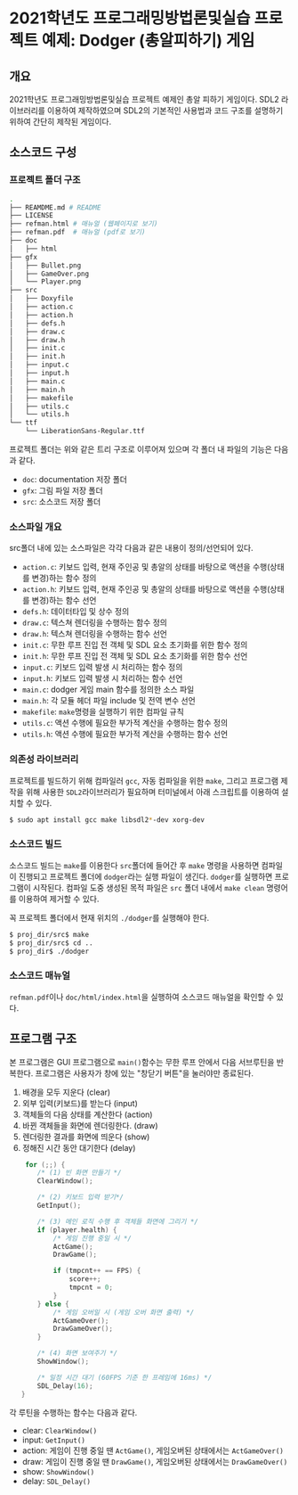 # 2021학년도 프로그래밍방법론및실습 프로젝트 예제: Dodger (총알피하기) 게임

## 개요

2021학년도 프로그래밍방법론및실습 프로젝트 예제인 총알 피하기 게임이다. SDL2 라이브러리를 이용하여 제작하였으며 SDL2의 기본적인 사용법과 코드 구조를 설명하기 위하여 간단히 제작된 게임이다. 

## 소스코드 구성

### 프로젝트 폴더 구조

```bash
.
├── REAMDME.md # README
├── LICENSE
├── refman.html # 매뉴얼 (웹페이지로 보기)
├── refman.pdf  # 매뉴얼 (pdf로 보기)
├── doc
│   ├── html
├── gfx
│   ├── Bullet.png
│   ├── GameOver.png
│   └── Player.png
├── src
│   ├── Doxyfile
│   ├── action.c
│   ├── action.h
│   ├── defs.h
│   ├── draw.c
│   ├── draw.h
│   ├── init.c
│   ├── init.h
│   ├── input.c
│   ├── input.h
│   ├── main.c
│   ├── main.h
│   ├── makefile
│   ├── utils.c
│   └── utils.h
└── ttf
    └── LiberationSans-Regular.ttf
```

프로젝트 폴더는 위와 같은 트리 구조로 이루어져 있으며 각 폴더 내 파일의 기능은 다음과 같다.

* `doc`: documentation 저장 폴더
* `gfx`: 그림 파일 저장 폴더
* `src`: 소스코드 저장 폴더

### 소스파일 개요

src폴더 내에 있는 소스파일은 각각 다음과 같은 내용이 정의/선언되어 있다.

* `action.c`: 키보드 입력, 현재 주인공 및 총알의 상태를 바탕으로 액션을 수행(상태를 변경)하는 함수 정의
* `action.h`: 키보드 입력, 현재 주인공 및 총알의 상태를 바탕으로 액션을 수행(상태를 변경)하는 함수 선언
* `defs.h`: 데이터타입 및 상수 정의
* `draw.c`: 텍스쳐 렌더링을 수행하는 함수 정의
* `draw.h`: 텍스쳐 렌더링을 수행하는 함수 선언
* `init.c`: 무한 루프 진입 전 객체 및 SDL 요소 초기화를 위한 함수 정의
* `init.h`: 무한 루프 진입 전 객체 및 SDL 요소 초기화를 위한 함수 선언
* `input.c`: 키보드 입력 발생 시 처리하는 함수 정의
* `input.h`: 키보드 입력 발생 시 처리하는 함수 선언
* `main.c`: dodger 게임 main 함수를 정의한 소스 파일
* `main.h`: 각 모듈 헤더 파일 include 및 전역 변수 선언
* `makefile`: `make`명령을 실행하기 위한 컴파일 규칙
* `utils.c`: 액션 수행에 필요한 부가적 계산을 수행하는 함수 정의
* `utils.h`: 액션 수행에 필요한 부가적 계산을 수행하는 함수 선언

### 의존성 라이브러리

프로젝트를 빌드하기 위해 컴파일러 `gcc`, 자동 컴파일을 위한 `make`, 그리고 프로그램 제작을 위해 사용한 `SDL2`라이브러리가 필요하며 터미널에서 아래 스크립트를 이용하여 설치할 수 있다.

```bash
$ sudo apt install gcc make libsdl2*-dev xorg-dev
```

### 소스코드 빌드

소스코드 빌드는 `make`를 이용한다 `src`폴더에 들어간 후 `make` 명령을 사용하면 컴파일이 진행되고 프로젝트 폴더에 `dodger`라는 실행 파일이 생긴다. `dodger`를 실행하면 프로그램이 시작된다. 컴파일 도중 생성된 목적 파일은 `src` 폴더 내에서 `make clean` 명령어를 이용하여 제거할 수 있다.

꼭 프로젝트 폴더에서 현재 위치의 `./dodger`를 실행해야 한다.

```bash
$ proj_dir/src$ make
$ proj_dir/src$ cd ..
$ proj_dir$ ./dodger
```

### 소스코드 매뉴얼

`refman.pdf`이나 `doc/html/index.html`을 실행하여 소스코드 매뉴얼을 확인할 수 있다. 

## 프로그램 구조

본 프로그램은 GUI 프로그램으로 `main()`함수는 무한 루프 안에서 다음 서브루틴을 반복한다. 프로그램은 사용자가 창에 있는 "창닫기 버튼"을 눌러야만 종료된다.

 1. 배경을 모두 지운다 (clear)
 1. 외부 입력(키보드)를 받는다 (input)
 1. 객체들의 다음 상태를 계산한다 (action)
 1. 바뀐 객체들을 화면에 렌더링한다. (draw) 
 1. 렌더링한 결과를 화면에 띄운다 (show)
 1. 정해진 시간 동안 대기한다 (delay)

 ```C
     for (;;) {
        /* (1) 빈 화면 만들기 */
        ClearWindow();

        /* (2) 키보드 입력 받기*/
        GetInput();

        /* (3) 메인 로직 수행 후 객체들 화면에 그리기 */
        if (player.health) {
            /* 게임 진행 중일 시 */
            ActGame();
            DrawGame();

            if (tmpcnt++ == FPS) {
                score++;
                tmpcnt = 0;
            }
        } else {
            /* 게임 오버일 시 (게임 오버 화면 출력) */
            ActGameOver();
            DrawGameOver();
        }

        /* (4) 화면 보여주기 */
        ShowWindow();

        /* 일정 시간 대기 (60FPS 기준 한 프레임에 16ms) */
        SDL_Delay(16);
    }
 ```

 각 루틴을 수행하는 함수는 다음과 같다.

 * clear: `ClearWindow()`
 * input: `GetInput()`
 * action: 게임이 진행 중일 땐 `ActGame()`, 게임오버된 상태에서는 `ActGameOver()`
 * draw: 게임이 진행 중일 땐 `DrawGame()`, 게임오버된 상태에서는 `DrawGameOver()`
 * show: `ShowWindow()`
 * delay: `SDL_Delay()`

